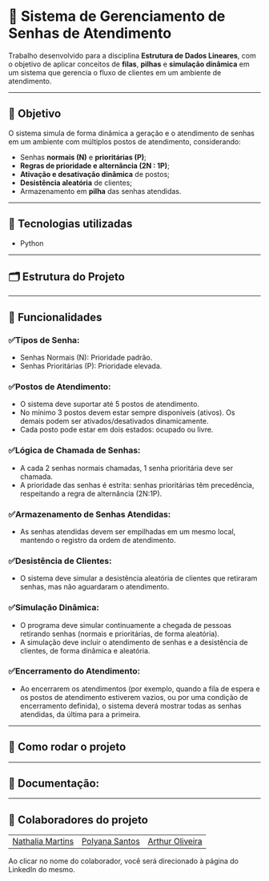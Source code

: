 # 🧍 Sistema de Gerenciamento de Senhas de Atendimento

Trabalho desenvolvido para a disciplina **Estrutura de Dados Lineares**, com o objetivo de aplicar conceitos de **filas**, **pilhas** e **simulação dinâmica** em um sistema que gerencia o fluxo de clientes em um ambiente de atendimento.

--- 

## 🎯 Objetivo

O sistema simula de forma dinâmica a geração e o atendimento de senhas em um ambiente com múltiplos postos de atendimento, considerando:
- Senhas **normais (N)** e **prioritárias (P)**;
- **Regras de prioridade e alternância (2N : 1P)**;
- **Ativação e desativação dinâmica** de postos;
- **Desistência aleatória** de clientes;
- Armazenamento em **pilha** das senhas atendidas.

---

## 🧰 Tecnologias utilizadas

- Python


---

## 🗂️ Estrutura do Projeto


---

## 📌 Funcionalidades

### ✅Tipos de Senha:
- Senhas Normais (N): Prioridade padrão.
- Senhas Prioritárias (P): Prioridade elevada.
### ✅Postos de Atendimento:
- O sistema deve suportar até 5 postos de atendimento.
- No mínimo 3 postos devem estar sempre disponíveis (ativos). Os demais podem ser ativados/desativados dinamicamente.
- Cada posto pode estar em dois estados: ocupado ou livre.
### ✅Lógica de Chamada de Senhas:
- A cada 2 senhas normais chamadas, 1 senha prioritária deve ser chamada.
- A prioridade das senhas é estrita: senhas prioritárias têm precedência, respeitando a regra de alternância (2N:1P).
### ✅Armazenamento de Senhas Atendidas:
- As senhas atendidas devem ser empilhadas em um mesmo local, mantendo o registro da ordem de atendimento.
### ✅Desistência de Clientes:
- O sistema deve simular a desistência aleatória de clientes que retiraram senhas, mas não aguardaram o atendimento.
### ✅Simulação Dinâmica:
- O programa deve simular continuamente a chegada de pessoas retirando senhas (normais e prioritárias, de forma aleatória).
- A simulação deve incluir o atendimento de senhas e a desistência de clientes, de forma dinâmica e aleatória.
### ✅Encerramento do Atendimento:
- Ao encerrarem os atendimentos (por exemplo, quando a fila de espera e os postos de atendimento estiverem vazios, ou por uma condição de encerramento definida), o sistema deverá mostrar todas as senhas atendidas, da última para a primeira.


---

## 🧪 Como rodar o projeto

---
## 📄 Documentação:

---
## :star2: Colaboradores do projeto
<table align="center">
    <tr>
        <td align="center">
        <a href="https://www.linkedin.com/in/nathalia-flores-1811n2004/" target="_blank">Nathalia Martins</a>
        </td>
        <td align="center">
        <a href="https://www.linkedin.com/in/polyana-santos-4a0936320/" target="_blank">Polyana Santos</a>
        </td>
        <td align="center">
        <a href="https://www.linkedin.com/in/arthur-oliveira-20180b353/" target="_blank">Arthur Oliveira</a>
        </td>
    </tr>
</table>

Ao clicar no nome do colaborador, você será direcionado à página do LinkedIn do mesmo.
        
